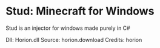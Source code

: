 # Stud: Minecraft for Windows
Stud is an injector for windows
made purely in C#

Dll: Horion.dll
Source: horion.download
Credits: horion
